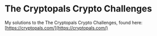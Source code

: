 # The Cryptopals Crypto Challenges

My solutions to the The Cryptopals Crypto Challenges, found here: [https://cryptopals.com/](https://cryptopals.com/)

